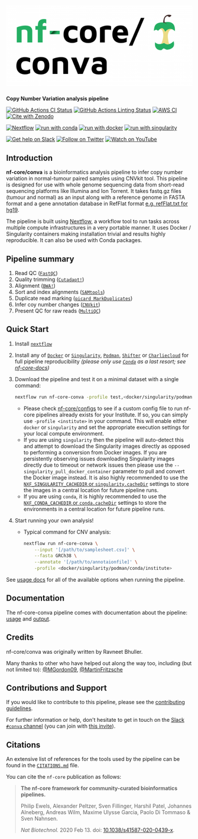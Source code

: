 # ![nf-core-conva](docs/images/nf-core-conva_logo.png)

**Copy Number Variation analysis pipeline**

[![GitHub Actions CI Status](https://github.com/nf-core/conva/workflows/nf-core%20CI/badge.svg)](https://github.com/nf-core/conva/actions?query=workflow%3A%22nf-core+CI%22)
[![GitHub Actions Linting Status](https://github.com/nf-core/conva/workflows/nf-core%20linting/badge.svg)](https://github.com/nf-core/conva/actions?query=workflow%3A%22nf-core+linting%22)
[![AWS CI](https://img.shields.io/badge/CI%20tests-full%20size-FF9900?labelColor=000000&logo=Amazon%20AWS)](https://nf-co.re/conva/results)
[![Cite with Zenodo](http://img.shields.io/badge/DOI-10.5281/zenodo.XXXXXXX-1073c8?labelColor=000000)](https://doi.org/10.5281/zenodo.XXXXXXX)

[![Nextflow](https://img.shields.io/badge/nextflow%20DSL2-%E2%89%A521.03.0--edge-23aa62.svg?labelColor=000000)](https://www.nextflow.io/)
[![run with conda](http://img.shields.io/badge/run%20with-conda-3EB049?labelColor=000000&logo=anaconda)](https://docs.conda.io/en/latest/)
[![run with docker](https://img.shields.io/badge/run%20with-docker-0db7ed?labelColor=000000&logo=docker)](https://www.docker.com/)
[![run with singularity](https://img.shields.io/badge/run%20with-singularity-1d355c.svg?labelColor=000000)](https://sylabs.io/docs/)

[![Get help on Slack](http://img.shields.io/badge/slack-nf--core%20%23conva-4A154B?labelColor=000000&logo=slack)](https://nfcore.slack.com/channels/conva)
[![Follow on Twitter](http://img.shields.io/badge/twitter-%40nf__core-1DA1F2?labelColor=000000&logo=twitter)](https://twitter.com/nf_core)
[![Watch on YouTube](http://img.shields.io/badge/youtube-nf--core-FF0000?labelColor=000000&logo=youtube)](https://www.youtube.com/c/nf-core)

## Introduction

**nf-core/conva** is a bioinformatics analysis pipeline to infer copy number variation in normal-tumour paired samples using CNVkit tool. This pipeline is designed for use with whole genome sequencing data from short-read sequencing platforms like Illumina and Ion Torrent. It takes fastq.gz files (tumour and normal) as an input along with a reference genome in FASTA format and a gene annotation database in RefFlat format [e.g. refFlat.txt for hg19](http://hgdownload.soe.ucsc.edu/goldenPath/hg19/database/).

The pipeline is built using [Nextflow](https://www.nextflow.io), a workflow tool to run tasks across multiple compute infrastructures in a very portable manner. It uses Docker / Singularity containers making installation trivial and results highly reproducible. It can also be used with Conda packages.

## Pipeline summary

<!-- TODO nf-core: Fill in short bullet-pointed list of the default steps in the pipeline -->

1. Read QC ([`FastQC`](https://www.bioinformatics.babraham.ac.uk/projects/fastqc/))
2. Quality trimming ([`Cutadapt!`](https://cutadapt.readthedocs.io/en/stable/index.html))
3. Alignment ([`BWA!`](https://github.com/lh3/bwa))
4. Sort and index alignments ([`SAMtools`](https://sourceforge.net/projects/samtools/files/samtools/))
5. Duplicate read marking ([`picard MarkDuplicates`](https://broadinstitute.github.io/picard/))
6. Infer coy number changes ([`CNVkit`](https://cnvkit.readthedocs.io/en/stable/index.html))
7. Present QC for raw reads ([`MultiQC`](http://multiqc.info/))
 
## Quick Start

1. Install [`nextflow`](https://nf-co.re/usage/installation)

2. Install any of [`Docker`](https://docs.docker.com/engine/installation/) or [`Singularity`](https://www.sylabs.io/guides/3.0/user-guide/), [`Podman`](https://podman.io/), [`Shifter`](https://nersc.gitlab.io/development/shifter/how-to-use/) or [`Charliecloud`](https://hpc.github.io/charliecloud/) for full pipeline reproducibility _(please only use [`Conda`](https://conda.io/miniconda.html) as a last resort; see [nf-core-docs](https://nf-co.re/usage/configuration#basic-configuration-profiles))_

3. Download the pipeline and test it on a minimal dataset with a single command:

    ```bash
    nextflow run nf-core-conva -profile test,<docker/singularity/podman/shifter/charliecloud/conda/institute>
    ```

    * Please check [nf-core/configs](https://github.com/nf-core/configs#documentation) to see if a custom config file to run nf-core pipelines already exists for your Institute. If so, you can simply use `-profile <institute>` in your command. This will enable either `docker` or `singularity` and set the appropriate execution settings for your local compute environment.
    * If you are using `singularity` then the pipeline will auto-detect this and attempt to download the Singularity images directly as opposed to performing a conversion from Docker images. If you are persistently observing issues downloading Singularity images directly due to timeout or network issues then please use the `--singularity_pull_docker_container` parameter to pull and convert the Docker image instead. It is also highly recommended to use the [`NXF_SINGULARITY_CACHEDIR` or `singularity.cacheDir`](https://www.nextflow.io/docs/latest/singularity.html?#singularity-docker-hub) settings to store the images in a central location for future pipeline runs.
    * If you are using `conda`, it is highly recommended to use the [`NXF_CONDA_CACHEDIR` or `conda.cacheDir`](https://www.nextflow.io/docs/latest/conda.html) settings to store the environments in a central location for future pipeline runs.

4. Start running your own analysis!


    * Typical command for CNV analysis:

        ```bash
        nextflow run nf-core-conva \
            --input '[/path/to/samplesheet.csv]' \
            --fasta GRCh38 \
            --annotate '[/path/to/annotaionfile]' \
            -profile <docker/singularity/podman/conda/institute>
        ```

See [usage docs](https://nf-co.re/conva/usage) for all of the available options when running the pipeline.

## Documentation

The nf-core-conva pipeline comes with documentation about the pipeline: [usage](https://nf-co.re/conva/usage) and [output](https://nf-co.re/conva/output).

## Credits

nf-core/conva was originally written by Ravneet Bhuller.

Many thanks to other who have helped out along the way too, including (but not limited to):
[@MGordon09](https://github.com/MGordon09),
[@MartinFritzsche](https://github.com/MartinFritzsche)

<!-- TODO nf-core: If applicable, make list of people who have also contributed -->

## Contributions and Support

If you would like to contribute to this pipeline, please see the [contributing guidelines](.github/CONTRIBUTING.md).

For further information or help, don't hesitate to get in touch on the [Slack `#conva` channel](https://nfcore.slack.com/channels/conva) (you can join with [this invite](https://nf-co.re/join/slack)).

## Citations

<!-- TODO nf-core: Add citation for pipeline after first release. Uncomment lines below and update Zenodo doi and badge at the top of this file. -->
<!-- If you use  nf-core/conva for your analysis, please cite it using the following doi: [10.5281/zenodo.XXXXXX](https://doi.org/10.5281/zenodo.XXXXXX) -->

<!-- TODO nf-core: Add bibliography of tools and data used in your pipeline -->
An extensive list of references for the tools used by the pipeline can be found in the [`CITATIONS.md`](CITATIONS.md) file.

You can cite the `nf-core` publication as follows:

> **The nf-core framework for community-curated bioinformatics pipelines.**
>
> Philip Ewels, Alexander Peltzer, Sven Fillinger, Harshil Patel, Johannes Alneberg, Andreas Wilm, Maxime Ulysse Garcia, Paolo Di Tommaso & Sven Nahnsen.
>
> _Nat Biotechnol._ 2020 Feb 13. doi: [10.1038/s41587-020-0439-x](https://dx.doi.org/10.1038/s41587-020-0439-x).
